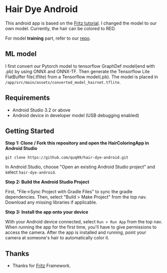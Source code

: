 # Hair Dye Android

This android app is based on the [Fritz tutorial](<https://github.com/fritzlabs/fritz-android-tutorials/tree/master/HairColoringApp>). I changed the model to our own model. Currently, the hair can be colored to RED.

For model **training** part, refer to our [repo](<https://github.com/aobo-y/hair-dye>).



## ML model

I first convert our Pytorch model to tensorflow GraphDef model(end with .pb) by using ONNX and ONNX-TF. Then generate the Tensorflow Lite FlatBuffer file(.tflite) from a Tensorflow model(.pb). The model is placed in `/app/src/main/assets/converted_model_hairnet.tflite`.

## Requirements

- Android Studio 3.2 or above
- Android device in developer model (USB debugging enabled)

## Getting Started

**Step 1: Clone / Fork this repository and open the HairColoringApp in Android Studio**

```
git clone https://github.com/quq99/hair-dye-android.git
```

In Android Studio, choose "Open an existing Android Studio project" and select `hair-dye-android`.

**Step 2: Build the Android Studio Project**

First, "File->Sync Project with Gradle Files" to sync the gradle dependencies. Then, select "Build > Make Project" from the top nav. Download any missing libraries if applicable.

**Step 3: Install the app onto your device**

With your Android device connected, select `Run > Run App` from the top nav. When running the app for the first time, you'll have to give permissions to access the camera. After the app is installed and running, point your camera at someone's hair to automatically color it.



## Thanks

- Thanks for [Fritz](<https://www.fritz.ai/>) Framework.
